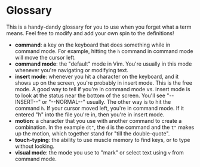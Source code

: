 # Glossary

This is a handy-dandy glossary for you to use when you forget what a term means.
Feel free to modify and add your own spin to the definitions!

- **command**: a key on the keyboard that does something while in command mode. For example, hitting the `h` command in command mode will move the cursor left.
- **command mode**: the "default" mode in Vim. You're usually in this mode whenever you're navigating or modifying text.
- **insert mode**: whenever you hit a character on the keyboard, and it shows up on the screen, you're probably in insert mode. This is the free mode. A good way to tell if you're in command mode vs. insert mode is to look at the status near the bottom of the screen. You'll see "--INSERT--" or "--NORMAL--" usually. The other way is to hit the command `h`. If your cursor moved left, you're in command mode. If it entered "h" into the file you're in, then you're in insert mode.
- **motion**: a character that you use with another command to create a combination. In the example `dt"`, the `d` is the command and the `t"` makes up the motion, which together stand for "till the double-quote".
- **touch-typing**: the ability to use muscle memory to find keys, or to type without looking.
- **visual mode**: the mode you use to "mark" or select text using `v` from command mode.